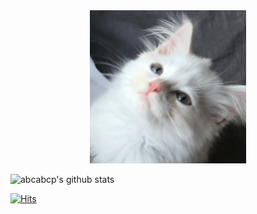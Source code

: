
<div align="center">

<img src="img/conan.gif" width="250">

</div>

![abcabcp's github stats](https://github-readme-stats.vercel.app/api?username=abcabcp&show_icons=true&theme=react&show_icons=true)

[![Hits](https://hits.seeyoufarm.com/api/count/incr/badge.svg?url=https%3A%2F%2Fgithub.com%2Fabcabcp%2Fhit-counter&count_bg=%23EBD5D5&title_bg=%23685454&icon=youtubegaming.svg&icon_color=%23EA8A8A&title=hits&edge_flat=false)](https://github.com/abcabcp)


